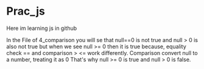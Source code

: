 # Prac_js
Here im learning js in github

In the File of 4_comparison you will se that null==0 is not true
and null > 0 is also not true but when we see null >= 0 then it is true because,
equality check == and comparison > <= work differently.
Comparison convert null to a number,  treating it as 0
That's why null >= 0 is true and null > 0 is false.
